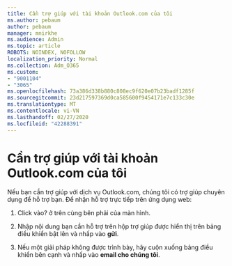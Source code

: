 ```yaml
---
title: Cần trợ giúp với tài khoản Outlook.com của tôi
ms.author: pebaum
author: pebaum
manager: mnirkhe
ms.audience: Admin
ms.topic: article
ROBOTS: NOINDEX, NOFOLLOW
localization_priority: Normal
ms.collection: Adm_O365
ms.custom:
- "9001104"
- "3065"
ms.openlocfilehash: 73a386d338b880c808ec9f620e07b23badf1285f
ms.sourcegitcommit: 23d217597369d0ca585600f9454171e7c133c30e
ms.translationtype: MT
ms.contentlocale: vi-VN
ms.lasthandoff: 02/27/2020
ms.locfileid: "42288391"
---
```

# <a name="need-help-with-my-outlookcom-account"></a>Cần trợ giúp với tài khoản Outlook.com của tôi

Nếu bạn cần trợ giúp với dịch vụ Outlook.com, chúng tôi có trợ giúp chuyên dụng để hỗ trợ bạn. Để nhận hỗ trợ trực tiếp trên ứng dụng web: 

1. Click vào? ở trên cùng bên phải của màn hình. 

2. Nhập nội dung bạn cần hỗ trợ trên hộp trợ giúp được hiển thị trên bảng điều khiển bật lên và nhấp vào **gửi**. 

3. Nếu một giải pháp không được trình bày, hãy cuộn xuống bảng điều khiển bên cạnh và nhấp vào **email cho chúng tôi**.

